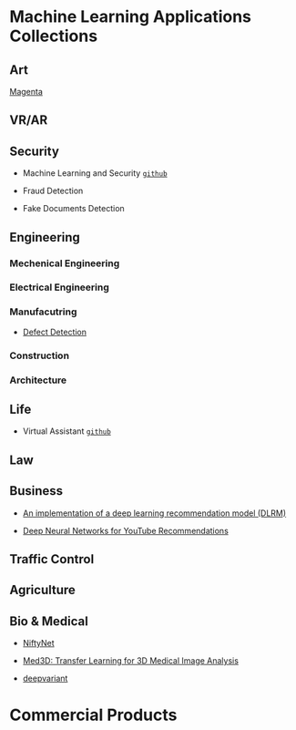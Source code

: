 # Machine Learning Applications Collections

## Art

[Magenta](https://magenta.tensorflow.org/)

## VR/AR

## Security

* Machine Learning and Security [`github`](https://github.com/13o-bbr-bbq/machine_learning_security)

* Fraud Detection

* Fake Documents Detection

## Engineering

### Mechenical Engineering

### Electrical Engineering

### Manufacutring

* [Defect Detection](https://devblogs.nvidia.com/automatic-defect-inspection-using-the-nvidia-end-to-end-deep-learning-platform/)

### Construction

### Architecture


## Life

* Virtual Assistant [`github`](https://github.com/DragonComputer/Dragonfire)

## Law

## Business

* [An implementation of a deep learning recommendation model (DLRM)](https://github.com/facebookresearch/dlrm?utm_source=mybridge&utm_medium=blog&utm_campaign=read_more)

* [Deep Neural Networks for YouTube Recommendations](https://research.google/pubs/pub45530/)

## Traffic Control

## Agriculture

## Bio & Medical

* [NiftyNet](https://github.com/NifTK/NiftyNet)

* [Med3D: Transfer Learning for 3D Medical Image Analysis](https://github.com/Tencent/MedicalNet)

* [deepvariant](https://github.com/google/deepvariant)

# Commercial Products
